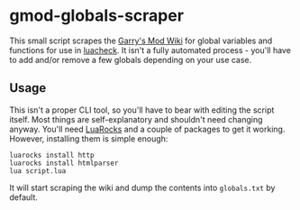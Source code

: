 
# gmod-globals-scraper

This small script scrapes the [Garry's Mod Wiki](https://wiki.garrysmod.com/page/Main_Page) for global variables and functions for use in [luacheck](https://github.com/impulsh/gluacheck). It isn't a fully automated process - you'll have to add and/or remove a few globals depending on your use case.

## Usage

This isn't a proper CLI tool, so you'll have to bear with editing the script itself. Most things are self-explanatory and shouldn't need changing anyway. You'll need [LuaRocks](https://github.com/luarocks/luarocks) and a couple of packages to get it working. However, installing them is simple enough:

```
luarocks install http
luarocks install htmlparser
lua script.lua
```

It will start scraping the wiki and dump the contents into `globals.txt` by default.
